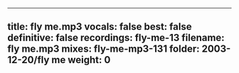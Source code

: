 
---
title: fly me.mp3
vocals: false
best: false
definitive: false
recordings: fly-me-13
filename: fly me.mp3
mixes: fly-me-mp3-131
folder: 2003-12-20/fly me
weight: 0
---
